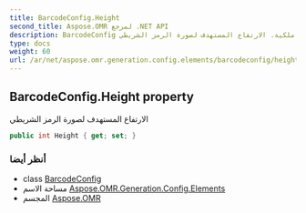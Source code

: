 ```yaml
---
title: BarcodeConfig.Height
second_title: Aspose.OMR لمرجع .NET API
description: BarcodeConfig ملكية. الارتفاع المستهدف لصورة الرمز الشريطي
type: docs
weight: 60
url: /ar/net/aspose.omr.generation.config.elements/barcodeconfig/height/
---
```

## BarcodeConfig.Height property

الارتفاع المستهدف لصورة الرمز الشريطي

```csharp
public int Height { get; set; }
```

### أنظر أيضا

* class [BarcodeConfig](../)
* مساحة الاسم [Aspose.OMR.Generation.Config.Elements](../../barcodeconfig/)
* المجسم [Aspose.OMR](../../../)


